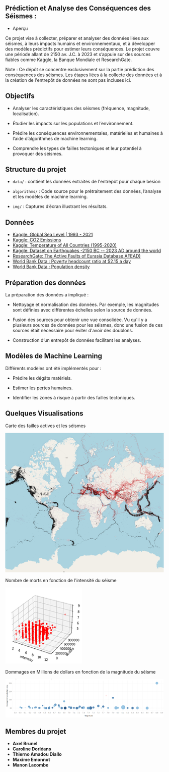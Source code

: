 ## Prédiction et Analyse des Conséquences des Séismes :

- Aperçu

Ce projet vise à collecter, préparer et analyser des données liées aux séismes, à leurs impacts humains et environnementaux, et à développer des modèles prédictifs pour estimer leurs conséquences. Le projet couvre une période allant de 2150 av. J.C. à 2023 et s’appuie sur des sources fiables comme Kaggle, la Banque Mondiale et ResearchGate.

Note :  Ce dépôt se concentre exclusivement sur la partie prédiction des conséquences des séismes. Les étapes liées à la collecte des données et à la création de l'entrepôt de données ne sont pas incluses ici.

## Objectifs

- Analyser les caractéristiques des séismes (fréquence, magnitude, localisation).

- Étudier les impacts sur les populations et l’environnement.

- Prédire les conséquences environnementales, matérielles et humaines à l’aide d’algorithmes de machine learning.

- Comprendre les types de failles tectoniques et leur potentiel à provoquer des séismes.

## Structure du projet

- `data/` : contient les données extraites de l'entrepôt pour chaque besion

- `algorithms/` : Code source pour le prétraitement des données, l’analyse et les modèles de machine learning.

- `img/` : Captures d’écran illustrant les résultats.

## Données

- [Kaggle: Global Sea Level | 1993 - 2021](https://www.kaggle.com/datasets/kkhandekar/global-sea-level-1993-2021)
- [Kaggle: CO2 Emissions](https://www.kaggle.com/datasets/ulrikthygepedersen/co2-emissions-by-country/data)
- [Kaggle: Temperature of All Countries (1995-2020)](https://kaggle.com/datasets/subhamjain/temperature-of-all-countries-19952020)
- [Kaggle: Dataset on Earthquakes -2150 BC -- 2023 AD around the world](https://www.kaggle.com/datasets/bharathposa/earthquakes-from-2150bc-2023-ad-around-the-world)
- [ResearchGate: The Active Faults of Eurasia Database AFEAD)](https://www.researchgate.net/publication/354687605_The_Active_Faults_of_Eurasia_Database_AFEAD_v2021?channel=doi&linkId=6146fe9a3c6cb310697aa166&showFulltext=true)
- [World Bank Data : Poverty headcount ratio at $2.15 a day](https://data.worldbank.org/indicator/SI.POV.DDAY)
- [World Bank Data : Population density](https://data.worldbank.org/indicator/EN.POP.DNST)

## Préparation des données

La préparation des données a impliqué :

- Nettoyage et normalisation des données. Par exemple, les magnitudes sont définies avec différentes échelles selon la source de données.

- Fusion des sources pour obtenir une vue consolidée. Vu qu'il y a plusieurs sources de données pour les séismes, donc une fusion de ces sources était nécessaire pour éviter d'avoir des doublons.

- Construction d’un entrepôt de données facilitant les analyses.

## Modèles de Machine Learning

Différents modèles ont été implémentés pour :

- Prédire les dégâts matériels.

- Estimer les pertes humaines.

- Identifier les zones à risque à partir des failles tectoniques.

## Quelques Visualisations 

Carte des failles actives et les séismes

![Active faults and erthquakes](/img/active_faults_and_erthquakes.webp)


Nombre de morts en fonction de l'intensité du séisme


![Intensity and deaths](/img/intensity_and_deaths.webp)


Dommages en Millions de dollars en fonction de la magnitude du séisme

![Dammage and magnitude](/img/dammages_millions_dollars_and_magnitude.png)


## Membres du projet

- **Axel Brunel**
- **Caroline Dorléans**
- **Thierno Amadou Diallo**
- **Maxime Emonnot**
- **Manon Lacombe**
